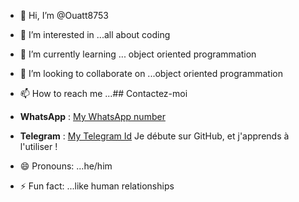 - 👋 Hi, I’m @Ouatt8753
- 👀 I’m interested in ...all about coding
- 🌱 I’m currently learning ... object oriented programmation
- 💞️ I’m looking to collaborate on ...object oriented programmation
- 📫 How to reach me ...## Contactez-moi

- **WhatsApp** : [My WhatsApp number](https://wa.me/0777340911)
- **Telegram** : [My Telegram Id](https://t.me/https://t.me/c8753)
Je débute sur GitHub, et j'apprends à l'utiliser !
- 😄 Pronouns: ...he/him
- ⚡ Fun fact: ...like human relationships

<!---
Ouatt8753/Ouatt8753 is a ✨ special ✨ repository because its `README.md` (this file) appears on your GitHub profile.
You can click the Preview link to take a look at your changes.
--->
